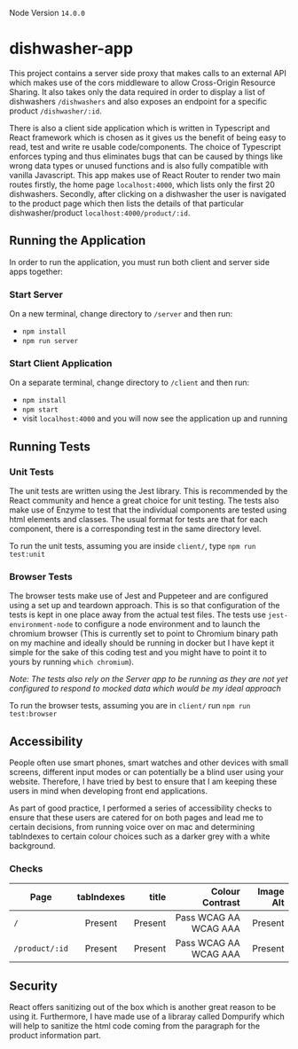 Node Version
`14.0.0`

# dishwasher-app
This project contains a server side proxy that makes calls to an external API which makes use of the cors middleware to allow Cross-Origin Resource Sharing. It also takes only the data required in order to display a list of dishwashers `/dishwashers` and also exposes an endpoint for a specific product `/dishwasher/:id`.

There is also a client side application which is written in Typescript and React framework which is chosen as it gives us the benefit of being easy to read, test and write re usable code/components. The choice of Typescript enforces typing and thus eliminates bugs that can be caused by things like wrong data types or unused functions and is also fully compatible with vanilla Javascript. This app makes use of React Router to render two main routes firstly, the home page `localhost:4000`, which lists only the first 20 dishwashers. Secondly, after clicking on a dishwasher the user is navigated to the product page which then lists the details of that particular dishwasher/product `localhost:4000/product/:id`.

## Running the Application
In order to run the application, you must run both client and server side apps together: 

### Start Server
On a new terminal, change directory to `/server` and then run:
- `npm install`
- `npm run server`

### Start Client Application
On a separate terminal, change directory to `/client` and then run:
- `npm install`
- `npm start`
- visit `localhost:4000` and you will now see the application up and running

## Running Tests

### Unit Tests
The unit tests are written using the Jest library. This is recommended by the React community and hence a great choice for unit testing. The tests also make use of Enzyme to test that the individual components are tested using html elements and classes. The usual format for tests are that for each component, there is a corresponding test in the same directory level. 

To run the unit tests, assuming you are inside `client/`,  type `npm run test:unit`

### Browser Tests

The browser tests make use of Jest and Puppeteer and are configured using a set up and teardown approach. This is so that configuration of the tests is kept in one place away from the actual test files. The tests use `jest-environment-node` to configure a node environment and to launch the chromium browser (This is currently set to point to Chromium binary path on my machine and ideally should be running in docker but I have kept it simple for the sake of this coding test and you might have to point it to yours by running `which chromium`).

*Note: The tests also rely on the Server app to be running as they are not yet configured to respond to mocked data which would be my ideal approach*

To run the browser tests, assuming you are in `client/` run `npm run test:browser`


## Accessibility
People often use smart phones, smart watches and other devices with small screens, different input modes or can potentially be a blind user using your website. Therefore, I have tried by best to ensure that I am keeping these users in mind when developing front end applications. 

As part of good practice, I performed a series of accessibility checks to ensure that these users are catered for on both pages and lead me to certain decisions, from running voice over on mac and determining tabIndexes to certain colour choices such as a darker grey with a white background. 


### Checks
| Page          | tabIndexes    | title    |   Colour Contrast    | Image Alt |
| ------------- |:-------------:| -----:   |--------------------: |----------:|
| `/`           | Present       |Present   | Pass WCAG AA WCAG AAA|Present    |
| `/product/:id`| Present       |Present   | Pass WCAG AA WCAG AAA|Present    |



## Security
React offers sanitizing out of the box which is another great reason to be using it. Furthermore, I have made use of a libraray called Dompurify which will help to sanitize the html code coming from the paragraph for the product information part. 




